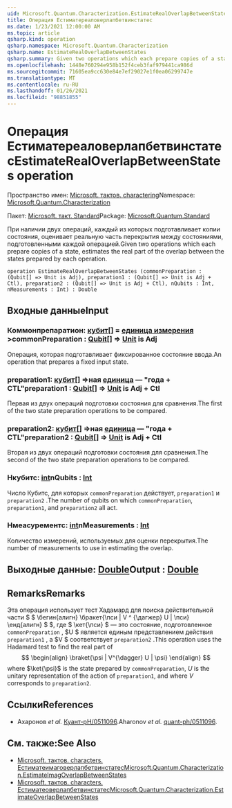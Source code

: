 ```yaml
---
uid: Microsoft.Quantum.Characterization.EstimateRealOverlapBetweenStates
title: Операция Естиматереаловерлапбетвинстатес
ms.date: 1/23/2021 12:00:00 AM
ms.topic: article
qsharp.kind: operation
qsharp.namespace: Microsoft.Quantum.Characterization
qsharp.name: EstimateRealOverlapBetweenStates
qsharp.summary: Given two operations which each prepare copies of a state, estimates the real part of the overlap between the states prepared by each operation.
ms.openlocfilehash: 1448e760294e958b152f4ceb3faf979441ca986d
ms.sourcegitcommit: 71605ea9cc630e84e7ef29027e1f0ea06299747e
ms.translationtype: MT
ms.contentlocale: ru-RU
ms.lasthandoff: 01/26/2021
ms.locfileid: "98851855"
---
```

# <a name="estimaterealoverlapbetweenstates-operation"></a><span data-ttu-id="92680-102">Операция Естиматереаловерлапбетвинстатес</span><span class="sxs-lookup"><span data-stu-id="92680-102">EstimateRealOverlapBetweenStates operation</span></span>

<span data-ttu-id="92680-103">Пространство имен: [Microsoft. тактов. charactering](xref:Microsoft.Quantum.Characterization)</span><span class="sxs-lookup"><span data-stu-id="92680-103">Namespace: [Microsoft.Quantum.Characterization](xref:Microsoft.Quantum.Characterization)</span></span>

<span data-ttu-id="92680-104">Пакет: [Microsoft. такт. Standard](https://nuget.org/packages/Microsoft.Quantum.Standard)</span><span class="sxs-lookup"><span data-stu-id="92680-104">Package: [Microsoft.Quantum.Standard](https://nuget.org/packages/Microsoft.Quantum.Standard)</span></span>


<span data-ttu-id="92680-105">При наличии двух операций, каждый из которых подготавливает копии состояния, оценивает реальную часть перекрытия между состояниями, подготовленными каждой операцией.</span><span class="sxs-lookup"><span data-stu-id="92680-105">Given two operations which each prepare copies of a state, estimates the real part of the overlap between the states prepared by each operation.</span></span>

```qsharp
operation EstimateRealOverlapBetweenStates (commonPreparation : (Qubit[] => Unit is Adj), preparation1 : (Qubit[] => Unit is Adj + Ctl), preparation2 : (Qubit[] => Unit is Adj + Ctl), nQubits : Int, nMeasurements : Int) : Double
```


## <a name="input"></a><span data-ttu-id="92680-106">Входные данные</span><span class="sxs-lookup"><span data-stu-id="92680-106">Input</span></span>

### <a name="commonpreparation--qubit--unit--is-adj"></a><span data-ttu-id="92680-107">Коммонпрепаратион: [кубит](xref:microsoft.quantum.lang-ref.qubit)[] = [единица измерения](xref:microsoft.quantum.lang-ref.unit) ></span><span class="sxs-lookup"><span data-stu-id="92680-107">commonPreparation : [Qubit](xref:microsoft.quantum.lang-ref.qubit)[] => [Unit](xref:microsoft.quantum.lang-ref.unit)  is Adj</span></span>

<span data-ttu-id="92680-108">Операция, которая подготавливает фиксированное состояние ввода.</span><span class="sxs-lookup"><span data-stu-id="92680-108">An operation that prepares a fixed input state.</span></span>


### <a name="preparation1--qubit--unit--is-adj--ctl"></a><span data-ttu-id="92680-109">preparation1: [кубит](xref:microsoft.quantum.lang-ref.qubit)[] =>ная [единица](xref:microsoft.quantum.lang-ref.unit)  — "года + CTL"</span><span class="sxs-lookup"><span data-stu-id="92680-109">preparation1 : [Qubit](xref:microsoft.quantum.lang-ref.qubit)[] => [Unit](xref:microsoft.quantum.lang-ref.unit)  is Adj + Ctl</span></span>

<span data-ttu-id="92680-110">Первая из двух операций подготовки состояния для сравнения.</span><span class="sxs-lookup"><span data-stu-id="92680-110">The first of the two state preparation operations to be compared.</span></span>


### <a name="preparation2--qubit--unit--is-adj--ctl"></a><span data-ttu-id="92680-111">preparation2: [кубит](xref:microsoft.quantum.lang-ref.qubit)[] =>ная [единица](xref:microsoft.quantum.lang-ref.unit)  — "года + CTL"</span><span class="sxs-lookup"><span data-stu-id="92680-111">preparation2 : [Qubit](xref:microsoft.quantum.lang-ref.qubit)[] => [Unit](xref:microsoft.quantum.lang-ref.unit)  is Adj + Ctl</span></span>

<span data-ttu-id="92680-112">Вторая из двух операций подготовки состояния для сравнения.</span><span class="sxs-lookup"><span data-stu-id="92680-112">The second of the two state preparation operations to be compared.</span></span>


### <a name="nqubits--int"></a><span data-ttu-id="92680-113">Нкубитс: [int](xref:microsoft.quantum.lang-ref.int)</span><span class="sxs-lookup"><span data-stu-id="92680-113">nQubits : [Int](xref:microsoft.quantum.lang-ref.int)</span></span>

<span data-ttu-id="92680-114">Число Кубитс, для которых `commonPreparation` действует, `preparation1` и `preparation2` .</span><span class="sxs-lookup"><span data-stu-id="92680-114">The number of qubits on which `commonPreparation`, `preparation1`, and `preparation2` all act.</span></span>


### <a name="nmeasurements--int"></a><span data-ttu-id="92680-115">Нмеасурементс: [int](xref:microsoft.quantum.lang-ref.int)</span><span class="sxs-lookup"><span data-stu-id="92680-115">nMeasurements : [Int](xref:microsoft.quantum.lang-ref.int)</span></span>

<span data-ttu-id="92680-116">Количество измерений, используемых для оценки перекрытия.</span><span class="sxs-lookup"><span data-stu-id="92680-116">The number of measurements to use in estimating the overlap.</span></span>



## <a name="output--double"></a><span data-ttu-id="92680-117">Выходные данные: [Double](xref:microsoft.quantum.lang-ref.double)</span><span class="sxs-lookup"><span data-stu-id="92680-117">Output : [Double](xref:microsoft.quantum.lang-ref.double)</span></span>



## <a name="remarks"></a><span data-ttu-id="92680-118">Remarks</span><span class="sxs-lookup"><span data-stu-id="92680-118">Remarks</span></span>

<span data-ttu-id="92680-119">Эта операция использует тест Хадамард для поиска действительной части $ $ \бегин{алигн} \бракет{\пси | V ^ {\дагжер} U | \пси} \енд{алигн} $ $, где $ \кет{\пси} $ — это состояние, подготовленное `commonPreparation` , $U $ является единым представлением действия `preparation1` , а $V $ соответствует `preparation2` .</span><span class="sxs-lookup"><span data-stu-id="92680-119">This operation uses the Hadamard test to find the real part of $$ \begin{align} \braket{\psi | V^{\dagger} U | \psi} \end{align} $$ where $\ket{\psi}$ is the state prepared by `commonPreparation`, $U$ is the unitary representation of the action of `preparation1`, and where $V$ corresponds to `preparation2`.</span></span>

## <a name="references"></a><span data-ttu-id="92680-120">Ссылки</span><span class="sxs-lookup"><span data-stu-id="92680-120">References</span></span>

- <span data-ttu-id="92680-121">Ахаронов *et al.* [Куант-pH/0511096](https://arxiv.org/abs/quant-ph/0511096).</span><span class="sxs-lookup"><span data-stu-id="92680-121">Aharonov *et al.* [quant-ph/0511096](https://arxiv.org/abs/quant-ph/0511096).</span></span>

## <a name="see-also"></a><span data-ttu-id="92680-122">См. также:</span><span class="sxs-lookup"><span data-stu-id="92680-122">See Also</span></span>

- [<span data-ttu-id="92680-123">Microsoft. тактов. characters. Естиматеимаговерлапбетвинстатес</span><span class="sxs-lookup"><span data-stu-id="92680-123">Microsoft.Quantum.Characterization.EstimateImagOverlapBetweenStates</span></span>](xref:Microsoft.Quantum.Characterization.EstimateImagOverlapBetweenStates)
- [<span data-ttu-id="92680-124">Microsoft. тактов. characters. Естиматеоверлапбетвинстатес</span><span class="sxs-lookup"><span data-stu-id="92680-124">Microsoft.Quantum.Characterization.EstimateOverlapBetweenStates</span></span>](xref:Microsoft.Quantum.Characterization.EstimateOverlapBetweenStates)